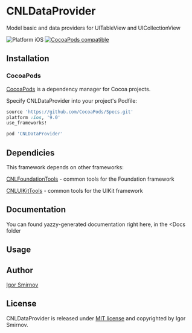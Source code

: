 # CNLDataProvider
Model basic and data providers for UITableView and UICollectionView

<img src="https://img.shields.io/badge/platform-iOS-blue.svg?style=flat" alt="Platform iOS" />
<a href="https://cocoapods.org/pods/CNLDataProvider"><img src="https://img.shields.io/badge/pod-0.0.10-blue.svg" alt="CocoaPods compatible" /></a>

## Installation

### CocoaPods

[CocoaPods](https://cocoapods.org/) is a dependency manager for Cocoa projects.

Specify CNLDataProvider into your project's Podfile:

```ruby
source 'https://github.com/CocoaPods/Specs.git'
platform :ios, '9.0'
use_frameworks!

pod 'CNLDataProvider'
```

## Dependicies

This framework depends on other frameworks:

[CNLFoundationTools](https://www.github.com/megavolt605/CNLFoundationTools) - common tools for the Foundation framework

[CNLUIKitTools](https://www.github.com/megavolt605/CNLUIKitTools") - common tools for the UIKit framework

## Documentation

You can found yazzy-generated documentation right here, in the <Docs folder

## Usage

## Author

[Igor Smirnov](https://www.github.com/megavolt605 "Igor Smirnov Github")

## License

CNLDataProvider is released under [MIT license](https://raw.githubusercontent.com/xmartlabs/XLActionController/master/LICENSE) and copyrighted by Igor Smirnov.
